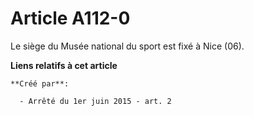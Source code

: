 # Article A112-0

Le siège du Musée national du sport est fixé à Nice (06).

**Liens relatifs à cet article**

	**Créé par**:

	  - Arrêté du 1er juin 2015 - art. 2

